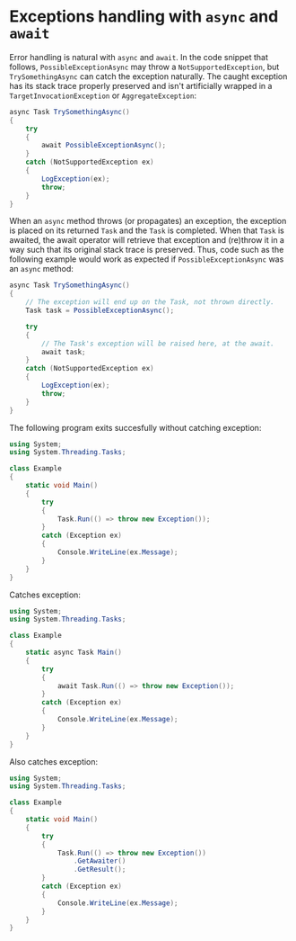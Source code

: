 # Exceptions handling with `async` and `await`

Error handling is natural with `async` and `await`. In the code snippet that follows, `PossibleExceptionAsync` may throw a `NotSupportedException`, but `TrySomethingAsync` can catch the exception naturally. The caught exception has its stack trace properly preserved and isn't artificially wrapped in a `TargetInvocationException` or `AggregateException`:

```csharp
async Task TrySomethingAsync()
{
    try
    {
        await PossibleExceptionAsync();
    }
    catch (NotSupportedException ex)
    {
        LogException(ex);
        throw;
    }
}
```

When an `async` method throws (or propagates) an exception, the exception is placed on its returned `Task` and the `Task` is completed. When that `Task` is awaited, the await operator will retrieve that exception and (re)throw it in a way such that its original stack trace is preserved. Thus, code such as the following example would work as expected if `PossibleExceptionAsync` was an `async` method:

```csharp
async Task TrySomethingAsync()
{
    // The exception will end up on the Task, not thrown directly.
    Task task = PossibleExceptionAsync();

    try
    {
        // The Task's exception will be raised here, at the await.
        await task;
    }
    catch (NotSupportedException ex)
    {
        LogException(ex);
        throw;
    }
}
```

The following program exits succesfully without catching exception:

```csharp
using System;
using System.Threading.Tasks;

class Example
{
    static void Main()
    {
        try
        {
            Task.Run(() => throw new Exception());
        }
        catch (Exception ex)
        {
            Console.WriteLine(ex.Message);
        }
    }
}
```

Catches exception:

```csharp
using System;
using System.Threading.Tasks;

class Example
{
    static async Task Main()
    {
        try
        {
            await Task.Run(() => throw new Exception());
        }
        catch (Exception ex)
        {
            Console.WriteLine(ex.Message);
        }
    }
}
```

Also catches exception:

```csharp
using System;
using System.Threading.Tasks;

class Example
{
    static void Main()
    {
        try
        {
            Task.Run(() => throw new Exception())
                .GetAwaiter()
                .GetResult();
        }
        catch (Exception ex)
        {
            Console.WriteLine(ex.Message);
        }
    }
}
```
